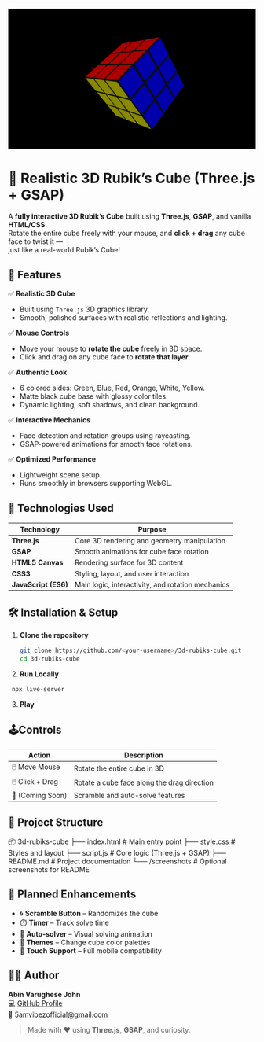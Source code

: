 ![](./screenshots/Rubix.png)
# 🧩 Realistic 3D Rubik’s Cube (Three.js + GSAP)

A **fully interactive 3D Rubik’s Cube** built using **Three.js**, **GSAP**, and vanilla **HTML/CSS**.  
Rotate the entire cube freely with your mouse, and **click + drag** any cube face to twist it —  
just like a real-world Rubik’s Cube!

## 🚀 Features

✅ **Realistic 3D Cube**  
- Built using `Three.js` 3D graphics library.  
- Smooth, polished surfaces with realistic reflections and lighting.  

✅ **Mouse Controls**  
- Move your mouse to **rotate the cube** freely in 3D space.  
- Click and drag on any cube face to **rotate that layer**.  

✅ **Authentic Look**  
- 6 colored sides: Green, Blue, Red, Orange, White, Yellow.  
- Matte black cube base with glossy color tiles.  
- Dynamic lighting, soft shadows, and clean background.  

✅ **Interactive Mechanics**  
- Face detection and rotation groups using raycasting.  
- GSAP-powered animations for smooth face rotations.  

✅ **Optimized Performance**  
- Lightweight scene setup.  
- Runs smoothly in browsers supporting WebGL.  

## 🧠 Technologies Used

| Technology | Purpose |
|-------------|----------|
| **Three.js** | Core 3D rendering and geometry manipulation |
| **GSAP** | Smooth animations for cube face rotation |
| **HTML5 Canvas** | Rendering surface for 3D content |
| **CSS3** | Styling, layout, and user interaction |
| **JavaScript (ES6)** | Main logic, interactivity, and rotation mechanics |

## 🛠️ Installation & Setup

1. **Clone the repository**
   ```bash
   git clone https://github.com/<your-username>/3d-rubiks-cube.git
   cd 3d-rubiks-cube
   
2. **Run Locally**
  ```bash  
   npx live-server
   ```
3. **Play**

## 🕹️Controls
| Action           | Description                                 |
| ---------------- | ------------------------------------------- |
| 🖱️ Move Mouse   | Rotate the entire cube in 3D                |
| 🖱️ Click + Drag | Rotate a cube face along the drag direction |
| 🔄 (Coming Soon) | Scramble and auto-solve features            |

## 📁 Project Structure

📦 3d-rubiks-cube
├── index.html          # Main entry point
├── style.css           # Styles and layout
├── script.js           # Core logic (Three.js + GSAP)
├── README.md           # Project documentation
└── /screenshots        # Optional screenshots for README

## 🔮 Planned Enhancements

- 🌀 **Scramble Button** – Randomizes the cube  
- ⏱️ **Timer** – Track solve time  
- 🤖 **Auto-solver** – Visual solving animation  
- 🎨 **Themes** – Change cube color palettes  
- 📱 **Touch Support** – Full mobile compatibility  

## 🧑‍💻 Author

**Abin Varughese John**  
💻 [GitHub Profile](https://github.com/ABI2006S)  
📧 5amvibezofficial@gmail.com

> Made with ❤️ using **Three.js**, **GSAP**, and curiosity.
